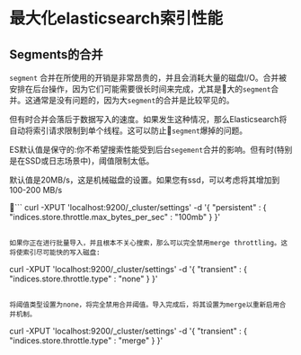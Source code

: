 # 最大化elasticsearch索引性能

## Segments的合并

`segment` 合并在所使用的开销是非常昂贵的，并且会消耗大量的磁盘I/O。合并被安排在后台操作，因为它们可能需要很长时间来完成，尤其是大的`segment`合并。这通常是没有问题的，因为大`segment`的合并是比较罕见的。

但有时合并会落后于数据写入的速度。如果发生这种情况，那么Elasticsearch将自动将索引请求限制到单个线程。这可以防止`segment`爆掉的问题。

ES默认值是保守的:你不希望搜索性能受到后台`segement`合并的影响。但有时(特别是在SSD或日志场景中)，阈值限制太低。

默认值是20MB/s，这是机械磁盘的设置。如果您有ssd，可以考虑将其增加到100-200 MB/s

```
curl -XPUT 'localhost:9200/_cluster/settings' -d '{
    "persistent" : {
        "indices.store.throttle.max_bytes_per_sec" : "100mb"
    }
}'
```

如果你正在进行批量导入，并且根本不关心搜索，那么可以完全禁用merge throttling。这将使索引尽可能快的写入磁盘:

```
curl -XPUT 'localhost:9200/_cluster/settings' -d '{
    "transient" : {
        "indices.store.throttle.type" : "none" 
    }
}'
```

将阈值类型设置为none，将完全禁用合并阈值。导入完成后，将其设置为merge以重新启用合并机制。

```
curl -XPUT 'localhost:9200/_cluster/settings' -d '{
    "transient" : {
        "indices.store.throttle.type" : "merge" 
    }
}'
```

